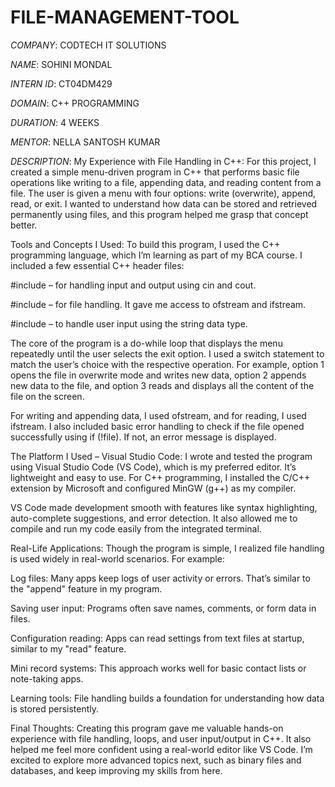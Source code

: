 # FILE-MANAGEMENT-TOOL

*COMPANY*: CODTECH IT SOLUTIONS

*NAME*: SOHINI MONDAL

*INTERN ID*: CT04DM429

*DOMAIN*: C++ PROGRAMMING

*DURATION*: 4 WEEKS

*MENTOR*: NELLA SANTOSH KUMAR

*DESCRIPTION*: My Experience with File Handling in C++:
For this project, I created a simple menu-driven program in C++ that performs basic file operations like writing to a file, appending data, and reading content from a file. The user is given a menu with four options: write (overwrite), append, read, or exit. I wanted to understand how data can be stored and retrieved permanently using files, and this program helped me grasp that concept better.

Tools and Concepts I Used:
To build this program, I used the C++ programming language, which I’m learning as part of my BCA course. I included a few essential C++ header files:

#include <iostream> – for handling input and output using cin and cout.

#include <fstream> – for file handling. It gave me access to ofstream and ifstream.

#include <string> – to handle user input using the string data type.

The core of the program is a do-while loop that displays the menu repeatedly until the user selects the exit option. I used a switch statement to match the user’s choice with the respective operation. For example, option 1 opens the file in overwrite mode and writes new data, option 2 appends new data to the file, and option 3 reads and displays all the content of the file on the screen.

For writing and appending data, I used ofstream, and for reading, I used ifstream. I also included basic error handling to check if the file opened successfully using if (!file). If not, an error message is displayed.

The Platform I Used – Visual Studio Code:
I wrote and tested the program using Visual Studio Code (VS Code), which is my preferred editor. It’s lightweight and easy to use. For C++ programming, I installed the C/C++ extension by Microsoft and configured MinGW (g++) as my compiler.

VS Code made development smooth with features like syntax highlighting, auto-complete suggestions, and error detection. It also allowed me to compile and run my code easily from the integrated terminal.

Real-Life Applications:
Though the program is simple, I realized file handling is used widely in real-world scenarios. For example:

Log files: Many apps keep logs of user activity or errors. That’s similar to the "append" feature in my program.

Saving user input: Programs often save names, comments, or form data in files.

Configuration reading: Apps can read settings from text files at startup, similar to my "read" feature.

Mini record systems: This approach works well for basic contact lists or note-taking apps.

Learning tools: File handling builds a foundation for understanding how data is stored persistently.

Final Thoughts:
Creating this program gave me valuable hands-on experience with file handling, loops, and user input/output in C++. It also helped me feel more confident using a real-world editor like VS Code. I’m excited to explore more advanced topics next, such as binary files and databases, and keep improving my skills from here. 

